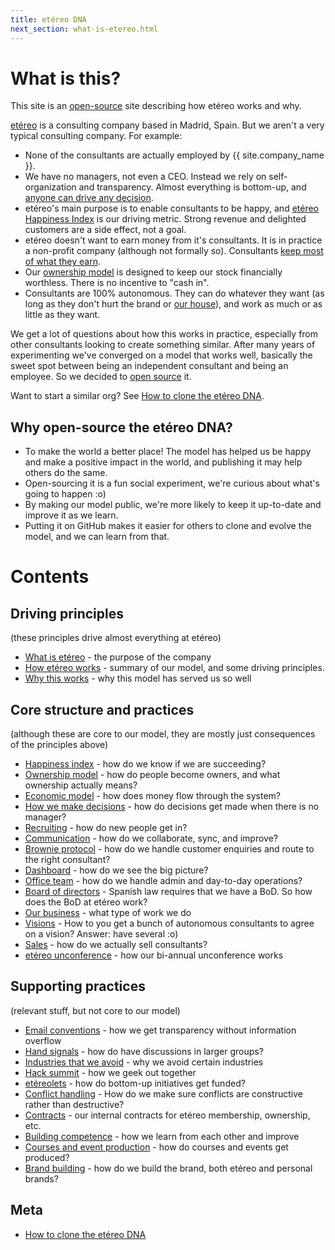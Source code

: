 ```yaml
---
title: etéreo DNA
next_section: what-is-etereo.html
---
```


What is this?
=============

This site is an [open-source](http://en.wikipedia.org/wiki/Open_source) site describing how etéreo works and why.

[etéreo](https://etereo.io) is a consulting company based in Madrid, Spain. But we aren't a very typical consulting company. For example:

-   None of the consultants are actually employed by {{ site.company_name }}.
-   We have no managers, not even a CEO. Instead we rely on self-organization and transparency. Almost everything is bottom-up, and [anyone can drive any decision](decisions.html).
-   etéreo's main purpose is to enable consultants to be happy, and [etéreo Happiness Index](happiness-index.html) is our driving metric. Strong revenue and delighted customers are a side effect, not a goal.
-   etéreo doesn't want to earn money from it's consultants. It is in practice a non-profit company (although not formally so). Consultants [keep most of what they earn](economic-model.html).
-   Our [ownership model](ownership-model.html) is designed to keep our stock financially worthless. There is no incentive to "cash in".
-   Consultants are 100% autonomous. They can do whatever they want (as long as they don't hurt the brand or [our house](what-is-etereo.html)), and work as much or as little as they want.

We get a lot of questions about how this works in practice, especially from other consultants looking to create something similar. After many years of experimenting we've converged on a model that works well, basically the sweet spot between being an independent consultant and being an employee. So we decided to [open source](http://en.wikipedia.org/wiki/Open_source) it.

Want to start a similar org? See [How to clone the etéreo DNA](how-to-copy.html).

Why open-source the etéreo DNA?
------------------------------

-   To make the world a better place! The model has helped us be happy and make a positive impact in the world, and publishing it may help others do the same.
-   Open-sourcing it is a fun social experiment, we're curious about what's going to happen :o)
-   By making our model public, we're more likely to keep it up-to-date and improve it as we learn.
-   Putting it on GitHub makes it easier for others to clone and evolve the model, and we can learn from that.

Contents
========

Driving principles
------------------

(these principles drive almost everything at etéreo)

-   [What is etéreo](what-is-etereo.html) - the purpose of the company
-   [How etéreo works](how-etereo-works.html) - summary of our model, and some driving principles.
-   [Why this works](why-this-works.html) - why this model has served us so well

Core structure and practices
----------------------------

(although these are core to our model, they are mostly just consequences of the principles above)

-   [Happiness index](happiness-index.html) - how do we know if we are succeeding?
-   [Ownership model](ownership-model.html) - how do people become owners, and what ownership actually means?
-   [Economic model](economic-model.html) - how does money flow through the system?
-   [How we make decisions](decisions.html) - how do decisions get made when there is no manager?
-   [Recruiting](recruiting.html) - how do new people get in?
-   [Communication](communication.html) - how do we collaborate, sync, and improve?
-   [Brownie protocol](brownie-protocol.html) - how do we handle customer enquiries and route to the right consultant?
-   [Dashboard](dashboard.html) - how do we see the big picture?
-   [Office team](office-team.html) - how do we handle admin and day-to-day operations?
-   [Board of directors](board.html) - Spanish law requires that we have a BoD. So how does the BoD at etéreo work?
-   [Our business](our-business.html) - what type of work we do
-   [Visions](visions.html) - How to you get a bunch of autonomous consultants to agree on a vision? Answer: have several :o)
-   [Sales](sales.html) - how do we actually sell consultants?
-   [etéreo unconference](unconference.html) - how our bi-annual unconference works

Supporting practices
--------------------

(relevant stuff, but not core to our model)

-   [Email conventions](email-conventions.html) - how we get transparency without information overflow
-   [Hand signals](hand-signals.html) - how do have discussions in larger groups?
-   [Industries that we avoid](industries-that-we-avoid.html) - why we avoid certain industries
-   [Hack summit](hack-summit.html) - how we geek out together
-   [etéreolets](etereolets.html) - how do bottom-up initiatives get funded?
-   [Conflict handling](conflict-handling.html) - How do we make sure conflicts are constructive rather than destructive?
-   [Contracts](contracts.html) - our internal contracts for etéreo membership, ownership, etc.
-   [Building competence](building-competence.html) - how we learn from each other and improve
-   [Courses and event production](courses-and-event-production.html) - how do courses and events get produced?
-   [Brand building](brand-building.html) - how do we build the brand, both etéreo and personal brands?

Meta
----

-   [How to clone the etéreo DNA](how-to-copy.html)
